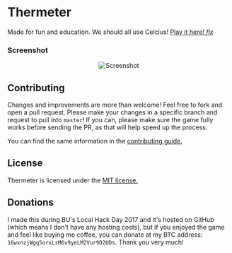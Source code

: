# Thermeter

Made for fun and education. We should all use Celcius! [Play it here! *fix*]()

[//]: # (### Contributions)
### Screenshot

<p align="center">
  <img src="" alt="Screenshot"/>
</p>

## Contributing
Changes and improvements are more than welcome! Feel free to fork and open a pull request. Please make your changes in a specific branch and request to pull into `master`! If you can, please make sure the game fully works before sending the PR, as that will help speed up the process.

You can find the same information in the [contributing guide.](https://github.com/dangould/thermeter/blob/master/CONTRIBUTING.md)

## License
Thermeter is licensed under the [MIT license.](https://github.com/dangould/thermeter/blob/master/LICENSE.txt)

## Donations
I made this during BU's Local Hack Day 2017 and it's hosted on GitHub (which means I don't have any hosting costs), but if you enjoyed the game and feel like buying me coffee, you can donate at my BTC address: `16wxnzjWgq5orxLsM6v9yeLM2Vur9D2UDs`. Thank you very much!
